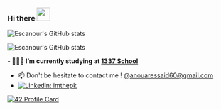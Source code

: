 ### Hi there <img src="https://raw.githubusercontent.com/MartinHeinz/MartinHeinz/master/wave.gif" width="30px">


<!--
**Escanour/Escanour** is a ✨ _special_ ✨ repository because its `README.md` (this file) appears on your GitHub profile.


Here are some ideas to get you started:

- 🔭 I’m currently working on ...
- 🌱 I’m currently learning ...
- 👯 I’m looking to collaborate on ...
- 🤔 I’m looking for help with ...
- 💬 Ask me about ...
- 📫 How to reach me: ...
- 😄 Pronouns: ...
- ⚡ Fun fact: ...
-->
![Escanour's GitHub stats](https://github-readme-stats.vercel.app/api?username=Escanour&show_icons=true&theme=radical)

![Escanour's GitHub stats](https://github-readme-stats.vercel.app/api?username=Escanour&show_icons=true)


**- 👨🏽‍💻 I’m currently studying at  [1337 School](https://1337.ma)**

- 📫 Don't be hesitate to contact me ! @anouaressaid60@gmail.com
- [![Linkedin: imthepk](https://img.shields.io/badge/-Escanour-blue?style=flat-square&logo=Linkedin&logoColor=white&link=https://www.linkedin.com/in/anouar-essaid/)](https://www.linkedin.com/in/anouar-essaid/)

[![42 Profile Card](https://1337-readme.vercel.app/api/profile?cursus=42&email=hide&login=aessaid)](https://github.com/Escanour)

